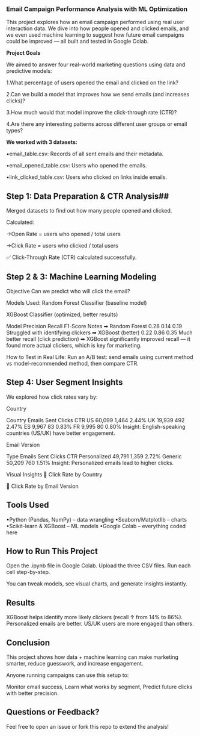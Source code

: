 ### Email Campaign Performance Analysis with ML Optimization ###
This project explores how an email campaign performed using real user interaction data. We dive into how people opened and clicked emails, and we even used machine learning to suggest how future email campaigns could be improved — all built and tested in Google Colab.

**Project Goals**

We aimed to answer four real-world marketing questions using data and predictive models:

1.What percentage of users opened the email and clicked on the link?

2.Can we build a model that improves how we send emails (and increases clicks)?

3.How much would that model improve the click-through rate (CTR)?

4.Are there any interesting patterns across different user groups or email types?

**We worked with 3 datasets:**

•email_table.csv: Records of all sent emails and their metadata.

•email_opened_table.csv: Users who opened the emails.

•link_clicked_table.csv: Users who clicked on links inside emails.

## Step 1: Data Preparation & CTR Analysis##

Merged datasets to find out how many people opened and clicked.

Calculated:

→Open Rate = users who opened / total users

→Click Rate = users who clicked / total users

✅ Click-Through Rate (CTR) calculated successfully.

## Step 2 & 3: Machine Learning Modeling

Objective
Can we predict who will click the email?

 Models Used:
Random Forest Classifier (baseline model)

XGBoost Classifier (optimized, better results)


Model	           Precision	Recall	F1-Score	    Notes
➡ Random Forest	  0.28	  0.14	    0.19	    Struggled with identifying clickers
➡ XGBoost (better)	0.22	  0.86	    0.35	    Much better recall (click prediction)
➡ XGBoost significantly improved recall — it found more actual clickers, which is key for marketing.

 How to Test in Real Life:
Run an A/B test: send emails using current method vs model-recommended method, then compare CTR.

## Step 4: User Segment Insights
We explored how click rates vary by:

Country

Country	   Emails Sent	Clicks	CTR
US	          60,099	   1,464	2.44%
UK	          19,939	    492	  2.47%
ES	           9,967	     83	  0.83%
FR             9,995	     80	  0.80%
Insight: English-speaking countries (US/UK) have better engagement.

Email Version

Type	        Emails Sent  	Clicks	CTR
Personalized	49,791	      1,359	  2.72%
Generic	      50,209	        760	  1.51%
Insight: Personalized emails lead to higher clicks.

 Visual Insights
🔹 Click Rate by Country

🔹 Click Rate by Email Version

## Tools Used
•Python (Pandas, NumPy) – data wrangling
•Seaborn/Matplotlib – charts
•Scikit-learn & XGBoost – ML models
•Google Colab – everything coded here

 ## How to Run This Project
Open the .ipynb file in Google Colab.
Upload the three CSV files.
Run each cell step-by-step.

You can tweak models, see visual charts, and generate insights instantly.

## Results
XGBoost helps identify more likely clickers (recall ↑ from 14% to 86%).
Personalized emails are better.
US/UK users are more engaged than others.

## Conclusion
This project shows how data + machine learning can make marketing smarter, reduce guesswork, and increase engagement.

Anyone running campaigns can use this setup to:

Monitor email success,
Learn what works by segment,
Predict future clicks with better precision.

## Questions or Feedback?
Feel free to open an issue or fork this repo to extend the analysis!



